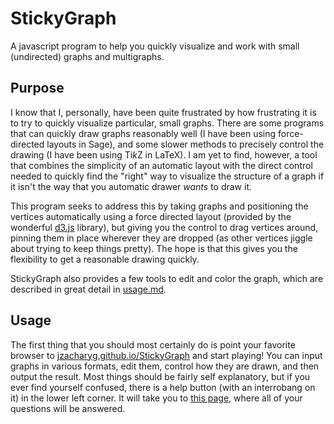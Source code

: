 # StickyGraph

A javascript program to help you quickly visualize and work with small (undirected) graphs and multigraphs.

## Purpose

I know that I, personally, have been quite frustrated by how frustrating it is to try to quickly visualize particular, small graphs.  There are some programs that can quickly draw graphs reasonably well (I have been using force-directed layouts in Sage), and some slower methods to precisely control the drawing (I have been using Ti*k*Z in LaTeX).  I am yet to find, however, a tool that combines the simplicity of an automatic layout with the direct control needed to quickly find the "right" way to visualize the structure of a graph if it isn't the way that you automatic drawer *wants* to draw it.

This program seeks to address this by taking graphs and positioning the vertices automatically using a force directed layout (provided by the wonderful [d3.js](d3js.org) library), but giving you the control to drag vertices around, pinning them in place wherever they are dropped (as other vertices jiggle about trying to keep things pretty).  The hope is that this gives you the flexibility to get a reasonable drawing quickly.

StickyGraph also provides a few tools to edit and color the graph, which are described in great detail in [usage.md](http://jzacharyg.github.io/StickyGraph/usage).

## Usage

The first thing that you should most certainly do is point your favorite browser to [jzacharyg.github.io/StickyGraph](http://jzacharyg.github.io/StickyGraph) and start playing!  You can input graphs in various formats, edit them, control how they are drawn, and then output the result.  Most things should be fairly self explanatory, but if you ever find yourself confused, there is a help button (with an interrobang on it) in the lower left corner.  It will take you to [this page](http://jzacharyg.github.io/StickyGraph/usage), where all of your questions will be answered.

